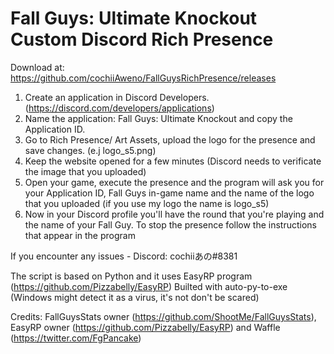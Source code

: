 # Fall Guys: Ultimate Knockout Custom Discord Rich Presence

Download at: https://github.com/cochiiAweno/FallGuysRichPresence/releases

1. Create an application in Discord Developers. (https://discord.com/developers/applications)
2. Name the application: Fall Guys: Ultimate Knockout and copy the Application ID.
3. Go to Rich Presence/ Art Assets, upload the logo for the presence and save changes. (e.j logo_s5.png)
4. Keep the website opened for a few minutes (Discord needs to verificate the image that you uploaded)
5. Open your game, execute the presence and the program will ask you for your Application ID, Fall Guys in-game name and the name of the logo that you uploaded (if you use my logo the name is logo_s5)
6. Now in your Discord profile you'll have the round that you're playing and the name of your Fall Guy. To stop the presence follow the instructions that appear in the program

If you encounter any issues - Discord: cochiiあの#8381

The script is based on Python and it uses EasyRP program (https://github.com/Pizzabelly/EasyRP)
Builted with auto-py-to-exe (Windows might detect it as a virus, it's not don't be scared)

Credits: FallGuysStats owner (https://github.com/ShootMe/FallGuysStats), EasyRP owner (https://github.com/Pizzabelly/EasyRP) and Waffle (https://twitter.com/FgPancake)
